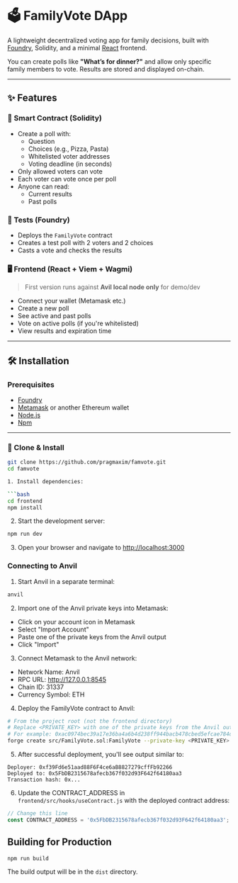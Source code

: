 # 🗳️ FamilyVote DApp

A lightweight decentralized voting app for family decisions, built with [Foundry](https://book.getfoundry.sh/), Solidity, and a minimal [React](https://reactjs.org/) frontend.

You can create polls like **"What’s for dinner?"** and allow only specific family members to vote. Results are stored and displayed on-chain.

---

## ✨ Features

### 🔐 Smart Contract (Solidity)
- Create a poll with:
    - Question
    - Choices (e.g., Pizza, Pasta)
    - Whitelisted voter addresses
    - Voting deadline (in seconds)
- Only allowed voters can vote
- Each voter can vote once per poll
- Anyone can read:
    - Current results
    - Past polls

### 🧪 Tests (Foundry)
- Deploys the `FamilyVote` contract
- Creates a test poll with 2 voters and 2 choices
- Casts a vote and checks the results

### 🖥️ Frontend (React + Viem + Wagmi)
> First version runs against **Avil local node only** for demo/dev

- Connect your wallet (Metamask etc.)
- Create a new poll
- See active and past polls
- Vote on active polls (if you're whitelisted)
- View results and expiration time

---

## 🛠️ Installation

### Prerequisites
- [Foundry](https://book.getfoundry.sh/getting-started/installation)
- [Metamask](https://metamask.io/) or another Ethereum wallet 
- [Node.js](https://nodejs.org/)
- [Npm](https://www.npmjs.com/)

---

### 🔧 Clone & Install

```bash
git clone https://github.com/pragmaxim/famvote.git
cd famvote

1. Install dependencies:

```bash
cd frontend
npm install
```

2. Start the development server:

```bash
npm run dev
```

3. Open your browser and navigate to [http://localhost:3000](http://localhost:3000)

### Connecting to Anvil

1. Start Anvil in a separate terminal:

```bash
anvil
```

2. Import one of the Anvil private keys into Metamask:
  - Click on your account icon in Metamask
  - Select "Import Account"
  - Paste one of the private keys from the Anvil output
  - Click "Import"

3. Connect Metamask to the Anvil network:
  - Network Name: Anvil
  - RPC URL: http://127.0.0.1:8545
  - Chain ID: 31337
  - Currency Symbol: ETH

4. Deploy the FamilyVote contract to Anvil:

```bash
# From the project root (not the frontend directory)
# Replace <PRIVATE_KEY> with one of the private keys from the Anvil output
# For example: 0xac0974bec39a17e36ba4a6b4d238ff944bacb478cbed5efcae784d7bf4f2ff80
forge create src/FamilyVote.sol:FamilyVote --private-key <PRIVATE_KEY> --broadcast
```

5. After successful deployment, you'll see output similar to:
```
Deployer: 0xf39Fd6e51aad88F6F4ce6aB8827279cffFb92266
Deployed to: 0x5FbDB2315678afecb367f032d93F642f64180aa3
Transaction hash: 0x...
```

6. Update the CONTRACT_ADDRESS in `frontend/src/hooks/useContract.js` with the deployed contract address:
```javascript
// Change this line
const CONTRACT_ADDRESS = '0x5FbDB2315678afecb367f032d93F642f64180aa3';
```

## Building for Production

```bash
npm run build
```

The build output will be in the `dist` directory.
